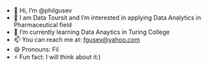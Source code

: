 - 👋 Hi, I’m @philgusev
- 👀 I am Data Toursit and I’m interested in applying Data Analytics in Pharmaceutical field
- 🌱 I’m currently learning Data Anaytics in Turing College
- 📫 You can reach me at: fgusev@yahoo.com
- 😄 Pronouns: Fil
- ⚡ Fun fact: I will think about it:)

<!---
philgusev/philgusev is a ✨ special ✨ repository because its `README.md` (this file) appears on your GitHub profile.
You can click the Preview link to take a look at your changes.
--->
